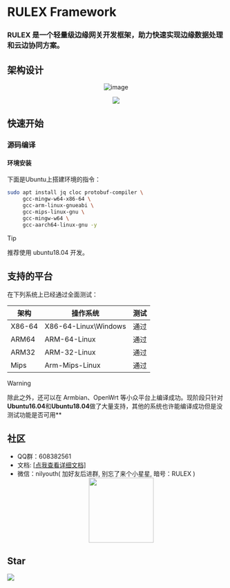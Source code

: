 # RULEX Framework

### RULEX 是一个轻量级边缘网关开发框架，助力快速实现边缘数据处理和云边协同方案。

## 架构设计

<div style="text-align:center">
     
![image](https://github.com/user-attachments/assets/f60ee10f-d67d-43d5-a54d-3f2e0b13b26d)

<img src="./README_RES/structure.png"/>
</div>

## 快速开始
### 源码编译
#### 环境安装
下面是Ubuntu上搭建环境的指令：
```bash
sudo apt install jq cloc protobuf-compiler \
     gcc-mingw-w64-x86-64 \
     gcc-arm-linux-gnueabi \
     gcc-mips-linux-gnu \
     gcc-mingw-w64 \
     gcc-aarch64-linux-gnu -y
```
> [!TIP]
> 推荐使用 ubuntu18.04 开发。

## 支持的平台
在下列系统上已经通过全面测试：

| 架构   | 操作系统             | 测试 |
| ------ | -------------------- | ---- |
| X86-64 | X86-64-Linux\Windows | 通过 |
| ARM64  | ARM-64-Linux         | 通过 |
| ARM32  | ARM-32-Linux         | 通过 |
| Mips   | Arm-Mips-Linux       | 通过 |


> [!WARNING]
> 除此之外，还可以在 Armbian、OpenWrt 等小众平台上编译成功。现阶段只针对**Ubuntu16.04**和**Ubuntu18.04**做了大量支持，其他的系统也许能编译成功但是没测试功能是否可用**

## 社区

- QQ群：608382561
- 文档: <a href="https://hootrhino.github.io">[点我查看详细文档]</a>
- 微信：nilyouth( 加好友后进群, 别忘了来个小星星, 暗号：RULEX )
  <div style="text-align:center">
    <img src="./README_RES/wx.jpg" width="150px" />
  </div>

## Star
<img src="https://starchart.cc/hootrhino/rulex.svg">
